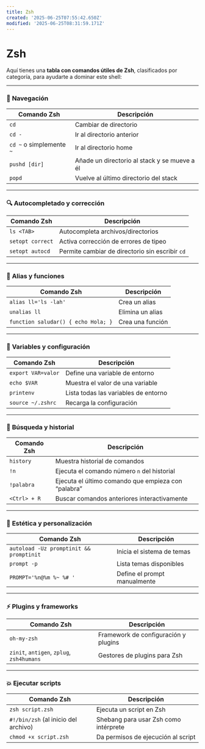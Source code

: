 ```yaml
---
title: Zsh
created: '2025-06-25T07:55:42.650Z'
modified: '2025-06-25T08:31:59.171Z'
---
```


# Zsh
Aquí tienes una **tabla con comandos útiles de Zsh**, clasificados por categoría, para ayudarte a dominar este shell:

---

### 🧭 **Navegación**

| Comando Zsh              | Descripción                                  |
| ------------------------ | -------------------------------------------- |
| `cd`                     | Cambiar de directorio                        |
| `cd -`                   | Ir al directorio anterior                    |
| `cd ~` o simplemente `~` | Ir al directorio home                        |
| `pushd [dir]`            | Añade un directorio al stack y se mueve a él |
| `popd`                   | Vuelve al último directorio del stack        |

---

### 🔍 **Autocompletado y corrección**

| Comando Zsh      | Descripción                                     |
| ---------------- | ----------------------------------------------- |
| `ls <TAB>`       | Autocompleta archivos/directorios               |
| `setopt correct` | Activa corrección de errores de tipeo           |
| `setopt autocd`  | Permite cambiar de directorio sin escribir `cd` |

---

### 🔁 **Alias y funciones**

| Comando Zsh                         | Descripción      |
| ----------------------------------- | ---------------- |
| `alias ll='ls -lah'`                | Crea un alias    |
| `unalias ll`                        | Elimina un alias |
| `function saludar() { echo Hola; }` | Crea una función |

---

### 🔧 **Variables y configuración**

| Comando Zsh        | Descripción                          |
| ------------------ | ------------------------------------ |
| `export VAR=valor` | Define una variable de entorno       |
| `echo $VAR`        | Muestra el valor de una variable     |
| `printenv`         | Lista todas las variables de entorno |
| `source ~/.zshrc`  | Recarga la configuración             |

---

### 🔎 **Búsqueda y historial**

| Comando Zsh  | Descripción                                         |
| ------------ | --------------------------------------------------- |
| `history`    | Muestra historial de comandos                       |
| `!n`         | Ejecuta el comando número `n` del historial         |
| `!palabra`   | Ejecuta el último comando que empieza con “palabra” |
| `<Ctrl> + R` | Buscar comandos anteriores interactivamente         |

---

### 🌈 **Estética y personalización**

| Comando Zsh                             | Descripción                  |
| --------------------------------------- | ---------------------------- |
| `autoload -Uz promptinit && promptinit` | Inicia el sistema de temas   |
| `prompt -p`                             | Lista temas disponibles      |
| `PROMPT='%n@%m %~ %# '`                 | Define el prompt manualmente |

---

### ⚡ **Plugins y frameworks**

| Comando Zsh                               | Descripción                          |
| ----------------------------------------- | ------------------------------------ |
| `oh-my-zsh`                               | Framework de configuración y plugins |
| `zinit`, `antigen`, `zplug`, `zsh4humans` | Gestores de plugins para Zsh         |

---

### 💥 **Ejecutar scripts**

| Comando Zsh                          | Descripción                           |
| ------------------------------------ | ------------------------------------- |
| `zsh script.zsh`                     | Ejecuta un script en Zsh              |
| `#!/bin/zsh` (al inicio del archivo) | Shebang para usar Zsh como intérprete |
| `chmod +x script.zsh`                | Da permisos de ejecución al script    |



